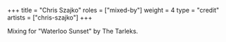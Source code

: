 +++
title = "Chris Szajko"
roles = ["mixed-by"]
weight = 4
type = "credit"
artists = ["chris-szajko"]
+++

Mixing for "Waterloo Sunset" by The Tarleks.
